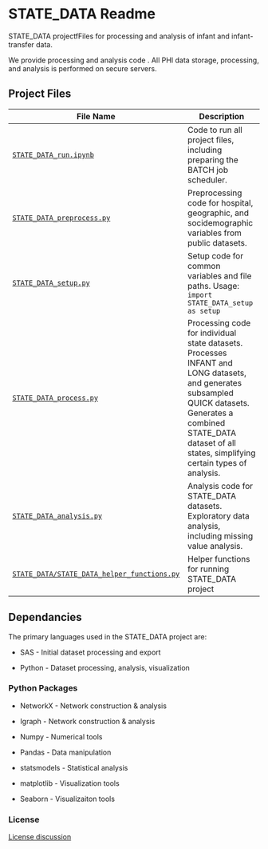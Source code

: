 # STATE_DATA Readme

STATE_DATA projectfFiles for processing and analysis of infant and infant-transfer data.

We provide processing and analysis code . All PHI data storage, processing, and analysis is performed on secure servers. 


## Project Files 

| File Name                  | Description |
|----------------------------|-------------|
| [`STATE_DATA_run.ipynb`](STATE_DATA_run.ipynb)  | Code to run all project files, including preparing the BATCH job scheduler. |
| [`STATE_DATA_preprocess.py`](STATE_DATA_preprocess.py) | Preprocessing code for hospital, geographic, and socidemographic variables from public datasets. |
| [`STATE_DATA_setup.py`](STATE_DATA_setup.py)      | Setup code for common variables and file paths. Usage: ```import STATE_DATA_setup as setup```|
| [`STATE_DATA_process.py`](STATE_DATA_process.py) | Processing code for individual state datasets. Processes INFANT and LONG datasets, and generates subsampled QUICK datasets. Generates a combined STATE_DATA dataset of all states, simplifying certain types of analysis. |
| [`STATE_DATA_analysis.py`](STATE_DATA_analysis.py)   | Analysis code for STATE_DATA datasets. Exploratory data analysis, including missing value analysis. |
| [`STATE_DATA/STATE_DATA_helper_functions.py`](STATE_DATA/STATE_DATA_helper_functions.py)   | Helper functions for running STATE_DATA project|



## Dependancies

The primary languages used in the STATE_DATA project are: 

* SAS - Initial dataset processing and export

* Python - Dataset processing, analysis, visualization


### Python Packages

* NetworkX - Network construction & analysis

* Igraph - Network construction & analysis

* Numpy - Numerical tools

* Pandas - Data manipulation

* statsmodels - Statistical analysis

* matplotlib - Visualization tools

* Seaborn - Visualizaiton tools


### License

[License discussion](doc/license_info.md)





